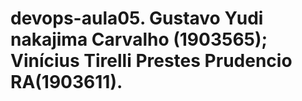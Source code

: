 # devops-aula05. Gustavo Yudi nakajima Carvalho (1903565); Vinícius Tirelli Prestes Prudencio RA(1903611).
